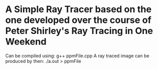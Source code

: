 # A Simple Ray Tracer based on the one developed over the course of Peter Shirley's Ray Tracing in One Weekend

Can be compiled using: g++ ppmFile.cpp
A ray traced image can be produced by then: ./a.out > ppmFile
